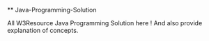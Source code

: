 ** Java-Programming-Solution

All W3Resource Java Programming Solution here !
And also provide explanation of concepts.
